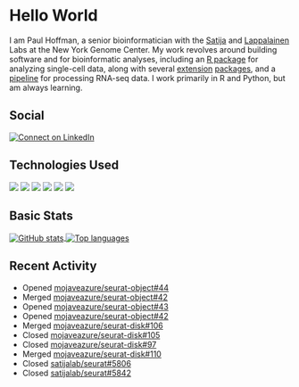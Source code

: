 
<!-- README.md is generated from README.Rmd. Please edit that file -->

# Hello World

I am Paul Hoffman, a senior bioinformatician with the
[Satija](https://satijalab.org) and [Lappalainen](https://tllab.org)
Labs at the New York Genome Center. My work revolves around building
software and for bioinformatic analyses, including an [R
package](https://github.com/satijalab/seurat) for analyzing single-cell
data, along with several
[extension](https://github.com/satijalab/seurat-data)
[packages](https://github.com/mojaveazure/seurat-disk), and a
[pipeline](https://github.com/LappalainenLab/RNApipeline) for processing
RNA-seq data. I work primarily in R and Python, but am always learning.

## Social

<!-- badges: start -->

[![Connect on
LinkedIn](https://img.shields.io/badge/--linkedin?label=LinkedIn&logo=LinkedIn&style=social)](https://www.linkedin.com/in/pauljhoffman)

<!-- badges: end -->

## Technologies Used

<!-- badges: start -->

![](https://img.shields.io/badge/r-%23276DC3.svg?&logo=r&logoColor=white)
![](https://img.shields.io/badge/python%20-%2314354C.svg?&logo=python&logoColor=white)
![](https://img.shields.io/badge/markdown-%23000000.svg?&logo=markdown&logoColor=white)
![](https://img.shields.io/badge/git%20-%23F05033.svg?&logo=git&logoColor=white)
![](https://img.shields.io/badge/github%20-%23121011.svg?&logo=github&logoColor=white)
![](https://img.shields.io/badge/docker%20-%230db7ed.svg?&logo=docker&logoColor=white)
<!-- ![](https://img.shields.io/badge/Google%20Cloud%20-%234285F4.svg?&logo=google-cloud&logoColor=white) -->
<!-- badges: end -->

## Basic Stats

<a href="https://github.com/anuraghazra/github-readme-stats">
<img align="center" src="https://github-readme-stats.vercel.app/api?username=mojaveazure&count_private=true&show_icons=true" alt="GitHub stats" />
</a> <a href="https://github.com/anuraghazra/github-readme-stats">
<img align="center" src="https://github-readme-stats.vercel.app/api/top-langs?username=mojaveazure&layout=compact" alt= "Top languages" />
</a>

## Recent Activity

-   Opened
    [mojaveazure/seurat-object#44](https://github.com/mojaveazure/seurat-object/pull/44)
-   Merged
    [mojaveazure/seurat-object#42](https://github.com/mojaveazure/seurat-object/pull/42)
-   Opened
    [mojaveazure/seurat-object#43](https://github.com/mojaveazure/seurat-object/pull/43)
-   Opened
    [mojaveazure/seurat-object#42](https://github.com/mojaveazure/seurat-object/pull/42)
-   Merged
    [mojaveazure/seurat-disk#106](https://github.com/mojaveazure/seurat-disk/pull/106)
-   Closed
    [mojaveazure/seurat-disk#105](https://github.com/mojaveazure/seurat-disk/issues/105)
-   Closed
    [mojaveazure/seurat-disk#97](https://github.com/mojaveazure/seurat-disk/issues/97)
-   Merged
    [mojaveazure/seurat-disk#110](https://github.com/mojaveazure/seurat-disk/pull/110)
-   Closed
    [satijalab/seurat#5806](https://github.com/satijalab/seurat/issues/5806)
-   Closed
    [satijalab/seurat#5842](https://github.com/satijalab/seurat/issues/5842)
